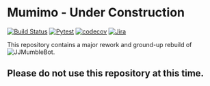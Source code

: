# Mumimo - Under Construction

[![Build Status](https://build.jasonjero.me/api/badges/DuckBoss/JJMumbleBotReworked/status.svg?ref=refs/heads/main)](https://build.jasonjero.me/DuckBoss/JJMumbleBotReworked)
[![Pytest](https://github.com/DuckBoss/JJMumbleBotReworked/actions/workflows/pytest_main.yaml/badge.svg)](https://github.com/DuckBoss/JJMumbleBotReworked/actions/workflows/pytest_main.yaml)
[![codecov](https://codecov.io/gh/DuckBoss/JJMumbleBotReworked/branch/main/graph/badge.svg?token=IPH6Y4PSEW)](https://codecov.io/gh/DuckBoss/JJMumbleBotReworked)
[![Jira](https://badgen.net/badge/icon/Jira%20Board?icon=jira&label)](https://jira.external-share.com/issue/46040/jjmb)

This repository contains a major rework and ground-up rebuild of ![JJMumbleBot](https://github.com/DuckBoss/JJMumbleBot).



## Please do not use this repository at this time.
